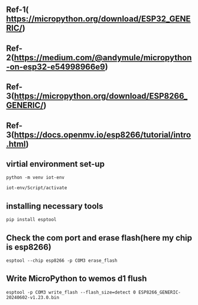## Ref-1( https://micropython.org/download/ESP32_GENERIC/)
## Ref-2(https://medium.com/@andymule/micropython-on-esp32-e54998966e9)
## Ref-3(https://micropython.org/download/ESP8266_GENERIC/)
## Ref-3(https://docs.openmv.io/esp8266/tutorial/intro.html)

## virtial environment set-up
```
python -m venv iot-env
```
```
iot-env/Script/activate
```
## installing necessary tools
```
pip install esptool
```
## Check the com port and erase flash(here my chip is esp8266)
```
esptool --chip esp8266 -p COM3 erase_flash
```
## Write MicroPython to wemos d1 flush
```
esptool -p COM3 write_flash --flash_size=detect 0 ESP8266_GENERIC-20240602-v1.23.0.bin
```
